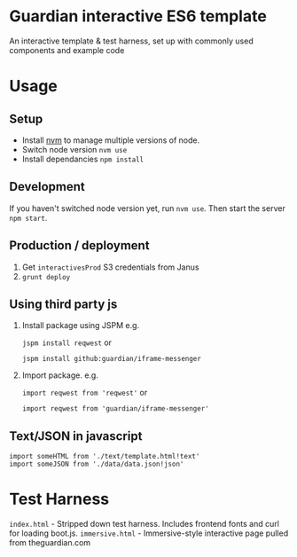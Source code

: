 Guardian interactive ES6 template
=================================

An interactive template & test harness, set up with commonly used components and example code

Usage
=====

Setup
-----
- Install [nvm](https://github.com/creationix/nvm) to manage multiple versions of node.
- Switch node version `nvm use`
- Install dependancies `npm install`

Development
-----------
If you haven't switched node version yet, run `nvm use`. Then start the server `npm start`.

Production / deployment
-----------------------

1. Get `interactivesProd` S3 credentials from Janus
2. `grunt deploy`


Using third party js
--------------------
1. Install package using JSPM e.g.

	`jspm install reqwest` or

	`jspm install github:guardian/iframe-messenger`

2. Import package. e.g.

	`import reqwest from 'reqwest'` or

	`import reqwest from 'guardian/iframe-messenger'`

Text/JSON in javascript
-----------------------
```
import someHTML from './text/template.html!text'
import someJSON from './data/data.json!json'
```

Test Harness
============

`index.html` - Stripped down test harness. Includes frontend fonts and curl for loading boot.js.
`immersive.html` - Immersive-style interactive page pulled from theguardian.com

